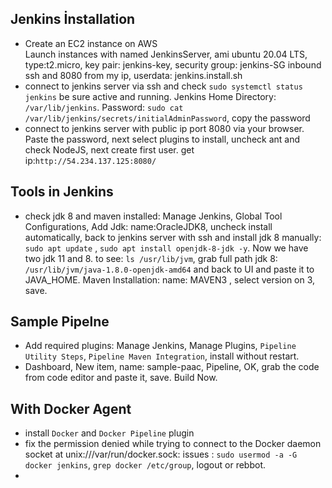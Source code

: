 
## Jenkins İnstallation
- Create an EC2 instance on AWS  
Launch instances with named JenkinsServer, ami ubuntu 20.04 LTS, type:t2.micro, key pair: jenkins-key, security group: jenkins-SG inbound ssh and 8080 from my ip, userdata: jenkins.install.sh  
- connect to jenkins server via ssh and check `sudo systemctl status jenkins` be sure active and running. Jenkins Home Directory: `/var/lib/jenkins`. Password: `sudo cat /var/lib/jenkins/secrets/initialAdminPassword`, copy the password 
- connect to jenkins server with public ip port 8080 via your browser. Paste the password, next select plugins to install, uncheck ant and check NodeJS, next create first user.  get ip:`http://54.234.137.125:8080/`  

## Tools in Jenkins
- check jdk 8 and maven installed: Manage Jenkins, Global Tool Configurations, Add Jdk: name:OracleJDK8, uncheck install automatically, back to jenkins server with ssh and install jdk 8 manually: `sudo apt update` , `sudo apt install openjdk-8-jdk -y`. Now we have two jdk 11 and 8. to see: `ls /usr/lib/jvm`, grab full path jdk 8: `/usr/lib/jvm/java-1.8.0-openjdk-amd64` and back to UI and paste it to JAVA_HOME. Maven Installation: name: MAVEN3 , select version on 3,  save.  

## Sample Pipelne
- Add required plugins: Manage Jenkins, Manage Plugins, `Pipeline Utility Steps`, `Pipeline Maven Integration`, install without restart.  
- Dashboard, New item, name: sample-paac, Pipeline, OK, grab the code from code editor and paste it, save. Build Now.  


## With Docker Agent
- install `Docker` and `Docker Pipeline` plugin  
- fix the permission denied while trying to connect to the Docker daemon socket at unix:///var/run/docker.sock: issues : `sudo usermod -a -G docker jenkins`, `grep docker /etc/group`, logout or rebbot.  
- 